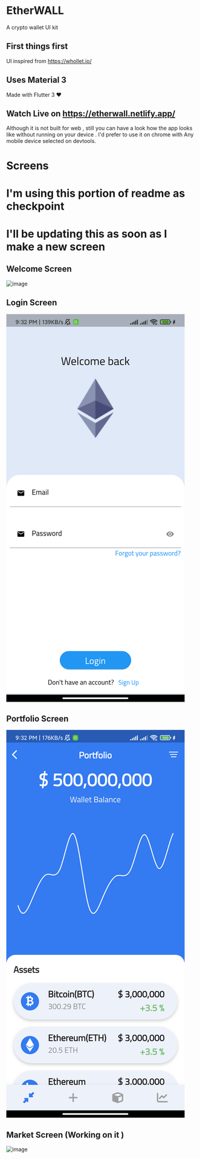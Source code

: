 # EtherWALL

A crypto wallet UI kit

## First things first

UI inspired from https://whollet.io/

## Uses Material 3

Made with Flutter 3 ❤️

## Watch Live on https://etherwall.netlify.app/

Although it is not built for web , still you can have a look how the app looks like without running on your device .
I'd prefer to use it on chrome with Any mobile device selected on devtools.

# Screens

# I'm using this portion of readme as checkpoint

# I'll be updating this as soon as I make a new screen

## Welcome Screen

![image](https://i.imgur.com/5gSz4FL.png)

## Login Screen

![image](screenshots/login.png)

## Portfolio Screen

![image](screenshots/portfolio.png)

## Market Screen (Working on it )

![image](https://imgur.com/a/VmTmBp1)
